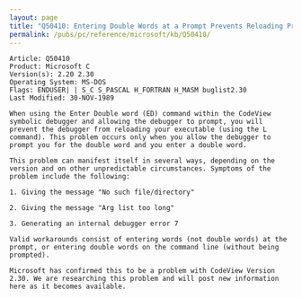 ```yaml
---
layout: page
title: "Q50410: Entering Double Words at a Prompt Prevents Reloading Program"
permalink: /pubs/pc/reference/microsoft/kb/Q50410/
---
```


	Article: Q50410
	Product: Microsoft C
	Version(s): 2.20 2.30
	Operating System: MS-DOS
	Flags: ENDUSER| | S_C S_PASCAL H_FORTRAN H_MASM buglist2.30
	Last Modified: 30-NOV-1989
	
	When using the Enter Double word (ED) command within the CodeView
	symbolic debugger and allowing the debugger to prompt, you will
	prevent the debugger from reloading your executable (using the L
	command). This problem occurs only when you allow the debugger to
	prompt you for the double word and you enter a double word.
	
	This problem can manifest itself in several ways, depending on the
	version and on other unpredictable circumstances. Symptoms of the
	problem include the following:
	
	1. Giving the message "No such file/directory"
	
	2. Giving the message "Arg list too long"
	
	3. Generating an internal debugger error 7
	
	Valid workarounds consist of entering words (not double words) at the
	prompt, or entering double words on the command line (without being
	prompted).
	
	Microsoft has confirmed this to be a problem with CodeView Version
	2.30. We are researching this problem and will post new information
	here as it becomes available.
